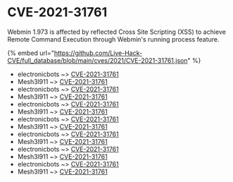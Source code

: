 # CVE-2021-31761

Webmin 1.973 is affected by reflected Cross Site Scripting (XSS) to achieve Remote Command Execution through Webmin's running process feature.

{% embed url="https://github.com/Live-Hack-CVE/full_database/blob/main/cves/2021/CVE-2021-31761.json" %}


* electronicbots ~> [CVE-2021-31761](https://www.alice-snow.ru/2021/database/cve-2021-31761/cve-2021-31761-electronicbots)
* Mesh3l911 ~> [CVE-2021-31761](https://www.alice-snow.ru/2021/database/cve-2021-31761/cve-2021-31761-mesh3l911)
* electronicbots ~> [CVE-2021-31761](https://www.alice-snow.ru/2021/database/cve-2021-31761/cve-2021-31761-electronicbots)
* Mesh3l911 ~> [CVE-2021-31761](https://www.alice-snow.ru/2021/database/cve-2021-31761/cve-2021-31761-mesh3l911)
* electronicbots ~> [CVE-2021-31761](https://www.alice-snow.ru/2021/database/cve-2021-31761/cve-2021-31761-electronicbots)
* Mesh3l911 ~> [CVE-2021-31761](https://www.alice-snow.ru/2021/database/cve-2021-31761/cve-2021-31761-mesh3l911)
* electronicbots ~> [CVE-2021-31761](https://www.alice-snow.ru/2021/database/cve-2021-31761/cve-2021-31761-electronicbots)
* Mesh3l911 ~> [CVE-2021-31761](https://www.alice-snow.ru/2021/database/cve-2021-31761/cve-2021-31761-mesh3l911)
* electronicbots ~> [CVE-2021-31761](https://www.alice-snow.ru/2021/database/cve-2021-31761/cve-2021-31761-electronicbots)
* Mesh3l911 ~> [CVE-2021-31761](https://www.alice-snow.ru/2021/database/cve-2021-31761/cve-2021-31761-mesh3l911)
* electronicbots ~> [CVE-2021-31761](https://www.alice-snow.ru/2021/database/cve-2021-31761/cve-2021-31761-electronicbots)
* Mesh3l911 ~> [CVE-2021-31761](https://www.alice-snow.ru/2021/database/cve-2021-31761/cve-2021-31761-mesh3l911)
* electronicbots ~> [CVE-2021-31761](https://www.alice-snow.ru/2021/database/cve-2021-31761/cve-2021-31761-electronicbots)
* Mesh3l911 ~> [CVE-2021-31761](https://www.alice-snow.ru/2021/database/cve-2021-31761/cve-2021-31761-mesh3l911)